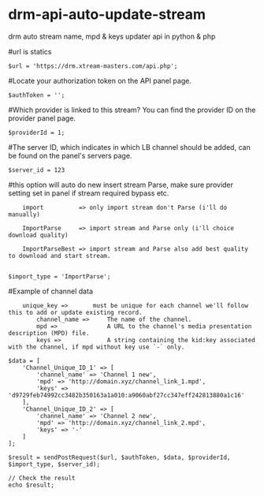 # drm-api-auto-update-stream
drm auto stream name, mpd &amp; keys updater api in python &amp; php

#url is statics

`$url = 'https://drm.xtream-masters.com/api.php';`

#Locate your authorization token on the API panel page.

`$authToken = '';`

#Which provider is linked to this stream? You can find the provider ID on the provider panel page.

`$providerId = 1;`

#The server ID, which indicates in which LB channel should be added, can be found on the panel's servers page.

`$server_id = 123`

#this option will auto do new insert stream Parse, make sure provider setting set in panel if stream required bypass etc.
```
	import			=> only import stream don't Parse (i'll do manually)
	
	ImportParse		=> import stream and Parse only (i'll choice download quality)
	
	ImportParseBest	=> import stream and Parse also add best quality to download and start stream.
	
```

`$import_type = 'ImportParse';`


#Example of channel data
```
	unique_key =>		must be unique for each channel we'll follow this to add or update existing record.
		channel_name => 	The name of the channel.
		mpd => 				A URL to the channel's media presentation description (MPD) file.
		keys => 			A string containing the kid:key associated with the channel, if mpd without key use `-` only.
```

```
$data = [
    'Channel_Unique_ID_1' => [
        'channel_name' => 'Channel 1 new',
        'mpd' => 'http://domain.xyz/channel_link_1.mpd',
        'keys' => 'd9729feb74992cc3482b350163a1a010:a9060abf27cc347eff242813880a1c16'
    ],
    'Channel_Unique_ID_2' => [
        'channel_name' => 'Channel 2 new',
        'mpd' => 'http://domain.xyz/channel_link_2.mpd',
        'keys' => '-'
    ]
];
```


`$result = sendPostRequest($url, $authToken, $data, $providerId, $import_type, $server_id);`

```
// Check the result
echo $result;
```
